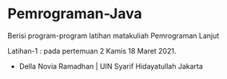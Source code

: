 # Pemrograman-Java

Berisi program-program latihan matakuliah Pemrograman Lanjut 

Latihan-1 : pada pertemuan 2 Kamis 18 Maret 2021.
- Della Novia Ramadhan | UIN Syarif Hidayatullah Jakarta
